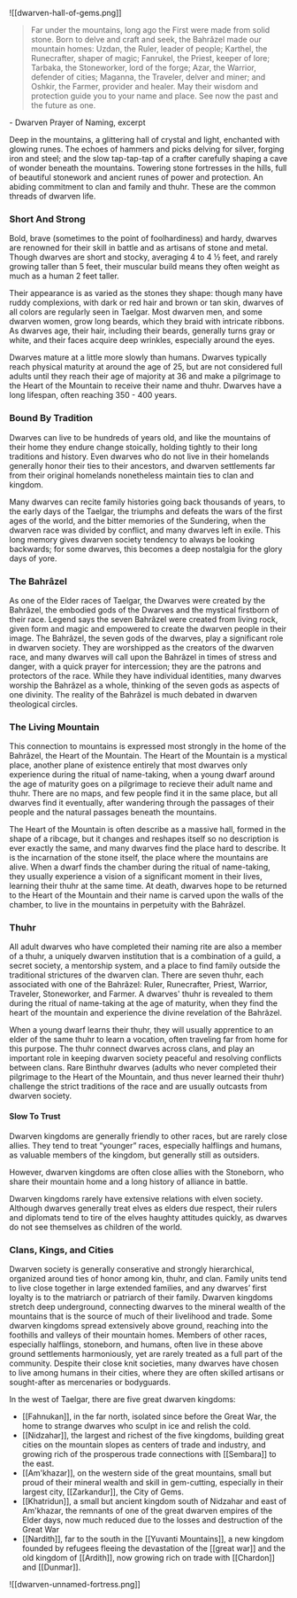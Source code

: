 ![[dwarven-hall-of-gems.png]]

> Far under the mountains, long ago the First were made from solid stone. Born to delve and craft and seek, the Bahrâzel made our mountain homes: Uzdan, the Ruler, leader of people; Karthel, the Runecrafter, shaper of magic; Fanrukel, the Priest, keeper of lore; Tarbaka, the Stoneworker, lord of the forge; Azar, the Warrior, defender of cities; Maganna, the Traveler, delver and miner; and Oshkir, the Farmer, provider and healer. May their wisdom and protection guide you to your name and place. See now the past and the future as one.

\- Dwarven Prayer of Naming, excerpt

Deep in the mountains, a glittering hall of crystal and light, enchanted with glowing runes. The echoes of hammers and picks delving for silver, forging iron and steel; and the slow tap-tap-tap of a crafter carefully shaping a cave of wonder beneath the mountains. Towering stone fortresses in the hills, full of beautiful stonework and ancient runes of power and protection. An abiding commitment to clan and family and thuhr. These are the common threads of dwarven life. 

### Short And Strong

Bold, brave (sometimes to the point of foolhardiness) and hardy, dwarves are renowned for their skill in battle and as artisans of stone and metal. Though dwarves are short and stocky, averaging 4 to 4 ½ feet, and rarely growing taller than 5 feet, their muscular build means they often weight as much as a human 2 feet taller.

Their appearance is as varied as the stones they shape: though many have ruddy complexions, with dark or red hair and brown or tan skin, dwarves of all colors are regularly seen in Taelgar. Most dwarven men, and some dwarven women, grow long beards, which they braid with intricate ribbons. As dwarves age, their hair, including their beards, generally turns gray or white, and their faces acquire deep wrinkles, especially around the eyes.

Dwarves mature at a little more slowly than humans. Dwarves typically reach physical maturity at around the age of 25, but are not considered full adults until they reach their age of majority at 36 and make a pilgrimage to the Heart of the Mountain to receive their name and thuhr. Dwarves have a long lifespan, often reaching 350 - 400 years.

### Bound By Tradition

Dwarves can live to be hundreds of years old, and like the mountains of their home they endure change stoically, holding tightly to their long traditions and history. Even dwarves who do not live in their homelands generally honor their ties to their ancestors, and dwarven settlements far from their original homelands nonetheless maintain ties to clan and kingdom.

Many dwarves can recite family histories going back thousands of years, to the early days of the Taelgar, the triumphs and defeats the wars of the first ages of the world, and the bitter memories of the Sundering, when the dwarven race was divided by conflict, and many dwarves left in exile. This long memory gives dwarven society tendency to always be looking backwards; for some dwarves, this becomes a deep nostalgia for the glory days of yore.

### The Bahrâzel

As one of the Elder races of Taelgar, the Dwarves were created by the Bahrâzel, the embodied gods of the Dwarves and the mystical firstborn of their race. Legend says the seven Bahrâzel were created from living rock, given form and magic and empowered to create the dwarven people in their image. The Bahrâzel, the seven gods of the dwarves, play a significant role in dwarven society. They are worshipped as the creators of the dwarven race, and many dwarves will call upon the Bahrâzel in times of stress and danger, with a quick prayer for intercession; they are the patrons and protectors of the race. While they have individual identities, many dwarves worship the Bahrâzel as a whole, thinking of the seven gods as aspects of one divinity. The reality of the Bahrâzel is much debated in dwarven theological circles.

### The Living Mountain

This connection to mountains is expressed most strongly in the home of the Bahrâzel, the Heart of the Mountain. The Heart of the Mountain is a mystical place, another plane of existence entirely that most dwarves only experience during the ritual of name-taking, when a young dwarf around the age of maturity goes on a pilgrimage to recieve their adult name and thuhr. There are no maps, and few people find it in the same place, but all dwarves find it eventually, after wandering through the passages of their people and the natural passages beneath the mountains.

The Heart of the Mountain is often describe as a massive hall, formed in the shape of a ribcage, but it changes and reshapes itself so no description is ever exactly the same, and many dwarves find the place hard to describe. It is the incarnation of the stone itself, the place where the mountains are alive. When a dwarf finds the chamber during the ritual of name-taking, they usually experience a vision of a significant moment in their lives, learning their thuhr at the same time. At death, dwarves hope to be returned to the Heart of the Mountain and their name is carved upon the walls of the chamber, to live in the mountains in perpetuity with the Bahrâzel.

### Thuhr

All adult dwarves who have completed their naming rite are also a member of a thuhr, a uniquely dwarven institution that is a combination of a guild, a secret society, a mentorship system, and a place to find family outside the traditional strictures of the dwarven clan. There are seven thuhr, each associated with one of the Bahrâzel: Ruler, Runecrafter, Priest, Warrior, Traveler, Stoneworker, and Farmer. A dwarves' thuhr is revealed to them during the ritual of name-taking at the age of maturity, when they find the heart of the mountain and experience the divine revelation of the Bahrâzel.

When a young dwarf learns their thuhr, they will usually apprentice to an elder of the same thuhr to learn a vocation, often traveling far from home for this purpose. The thuhr connect dwarves across clans, and play an important role in keeping dwarven society peaceful and resolving conflicts between clans. Rare Binthuhr dwarves (adults who never completed their pilgrimage to the Heart of the Mountain, and thus never learned their thuhr) challenge the strict traditions of the race and are usually outcasts from dwarven society.

#### Slow To Trust

Dwarven kingdoms are generally friendly to other races, but are rarely close allies. They tend to treat “younger” races, especially halflings and humans, as valuable members of the kingdom, but generally still as outsiders.

However, dwarven kingdoms are often close allies with the Stoneborn, who share their mountain home and a long history of alliance in battle.

Dwarven kingdoms rarely have extensive relations with elven society. Although dwarves generally treat elves as elders due respect, their rulers and diplomats tend to tire of the elves haughty attitudes quickly, as dwarves do not see themselves as children of the world.

### Clans, Kings, and Cities

Dwarven society is generally conserative and strongly hierarchical, organized around ties of honor among kin, thuhr, and clan. Family units tend to live close together in large extended families, and any dwarves’ first loyalty is to the matriarch or patriarch of their family. Dwarven kingdoms stretch deep underground, connecting dwarves to the mineral wealth of the mountains that is the source of much of their livelihood and trade. Some dwarven kingdoms spread extensively above ground, reaching into the foothills and valleys of their mountain homes. Members of other races, especially halflings, stoneborn, and humans, often live in these above ground settlements harmoniously, yet are rarely treated as a full part of the community. Despite their close knit societies, many dwarves have chosen to live among humans in their cities, where they are often skilled artisans or sought-after as mercenaries or bodyguards.

In the west of Taelgar, there are five great dwarven kingdoms:

-   [[Fahnukan]], in the far north, isolated since before the Great War, the home to strange dwarves who sculpt in ice and relish the cold.
-   [[Nidzahar]], the largest and richest of the five kingdoms, building great cities on the mountain slopes as centers of trade and industry, and growing rich of the prosperous trade connections with [[Sembara]] to the east.
-   [[Am'khazar]], on the western side of the great mountains, small but proud of their mineral wealth and skill in gem-cutting, especially in their largest city, [[Zarkandur]], the City of Gems.
-   [[Khatridun]], a small but ancient kingdom south of Nidzahar and east of Am'khazar, the remnants of one of the great dwarven empires of the Elder days, now much reduced due to the losses and destruction of the Great War
-   [[Nardith]], far to the south in the [[Yuvanti Mountains]], a new kingdom founded by refugees fleeing the devastation of the [[great war]] and the old kingdom of [[Ardith]], now growing rich on trade with [[Chardon]] and [[Dunmar]].

![[dwarven-unnamed-fortress.png]]





